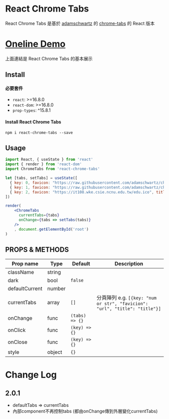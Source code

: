 # React Chrome Tabs

React Chrome Tabs 是基於 [adamschwartz](https://github.com/adamschwartz) 的 [chrome-tabs](https://github.com/adamschwartz/chrome-tabs) 的 React 版本

# [Oneline Demo](https://whlshy.github.io/react-chrome-tabs/)

上面連結是 React Chrome Tabs 的基本展示

## Install

#### 必要套件

* `react`: >=16.8.0
* `react-dom`: >=16.8.0
* `prop-types`: ^15.8.1

#### Install React Chrome Tabs

```
npm i react-chrome-tabs --save
```

## Usage

```jsx
import React, { useState } from 'react'
import { render } from 'react-dom'
import ChromeTabs from 'react-chrome-tabs'

let [tabs, setTabs] = useState([
  { key: 0, favicon: "https://raw.githubusercontent.com/adamschwartz/chrome-tabs/gh-pages/demo/images/google-favicon.ico", title: "Google" },
  { key: 1, favicon: "https://raw.githubusercontent.com/adamschwartz/chrome-tabs/gh-pages/demo/images/facebook-favicon.ico", title: "Facebook" },
  { key: 2, favicon: "https://it108.wke.csie.ncnu.edu.tw/edu.ico", title: "IT Technology" }
])

render(
    <ChromeTabs 
      currentTabs={tabs}
      onChange={tabs => setTabs(tabs)}
    />
    , document.getElementById('root')
)
```

## PROPS & METHODS

|Prop name|Type|Default|Description|
|---|---|---|---|
|className|string|||
|dark|bool|`false`||
|defaultCurrent|number|||
|currentTabs|array|`[]`|分頁陣列 e.g. `[{key: "num or str", "favicion": "url", "title": "title"}]`|
|onChange|func|`(tabs) => {}`||
|onClick|func|`(key) => {}`||
|onClose|func|`(key) => {}`||
|style|object|`{}`|| 

# Change Log

## 2.0.1
- defaultTabs => currentTabs
- 內部component不再控制tabs (都由onChange傳到外層變化currentTabs)